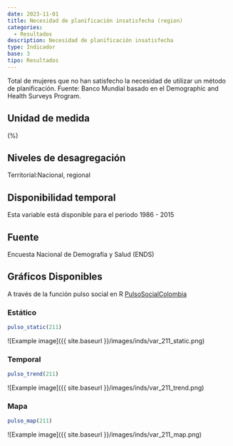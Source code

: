 ```yaml
---
date: 2023-11-01
title: Necesidad de planificación insatisfecha (region)
categories:
  - Resultados
description: Necesidad de planificación insatisfecha
type: Indicador
base: 3
tipo: Resultados
--- 
```


Total de mujeres que no han satisfecho la necesidad de utilizar un método de planificación.
Fuente: Banco Mundial basado en el Demographic and Health Surveys Program.

## Unidad de medida
(%)

## Niveles de desagregación
Territorial:Nacional, regional

## Disponibilidad temporal
Esta variable está disponible para el periodo 1986 - 2015

## Fuente
Encuesta Nacional de Demografía y Salud (ENDS)

## Gráficos Disponibles

A través de la función pulso social en R [PulsoSocialColombia](https://github.com/pulsosocialcolombia/PulsoSocialColombia)

### Estático

``` R
pulso_static(211)
```

![Example image]({{ site.baseurl }}/images/inds/var_211_static.png)

### Temporal

``` R
pulso_trend(211)
```

![Example image]({{ site.baseurl }}/images/inds/var_211_trend.png)

### Mapa

``` R
pulso_map(211)
```

![Example image]({{ site.baseurl }}/images/inds/var_211_map.png)